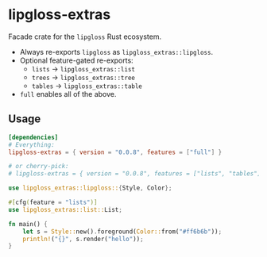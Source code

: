 # lipgloss-extras

Facade crate for the `lipgloss` Rust ecosystem.

- Always re-exports `lipgloss` as `lipgloss_extras::lipgloss`.
- Optional feature-gated re-exports:
  - `lists`  → `lipgloss_extras::list`
  - `trees`  → `lipgloss_extras::tree`
  - `tables` → `lipgloss_extras::table`
- `full` enables all of the above.

## Usage

```toml
[dependencies]
# Everything:
lipgloss-extras = { version = "0.0.8", features = ["full"] }

# or cherry-pick:
# lipgloss-extras = { version = "0.0.8", features = ["lists", "tables"] }
```

```rust
use lipgloss_extras::lipgloss::{Style, Color};

#[cfg(feature = "lists")]
use lipgloss_extras::list::List;

fn main() {
    let s = Style::new().foreground(Color::from("#ff6b6b"));
    println!("{}", s.render("hello"));
}
```


